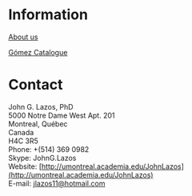 # Information

[About us](/working-groups/mexico/home.html)

[Gómez Catalogue](/working-groups/mexico/gomez.html)

# Contact

John G. Lazos, PhD  
5000 Notre Dame West Apt. 201  
Montreal, Québec  
Canada  
H4C 3R5  
Phone: +(514) 369 0982  
Skype: JohnG.Lazos  
Website: [http://umontreal.academia.edu/JohnLazos](http://umontreal.academia.edu/JohnLazos)                      
E-mail: [jlazos11@hotmail.com](mailto:jlazos11@hotmail.com)